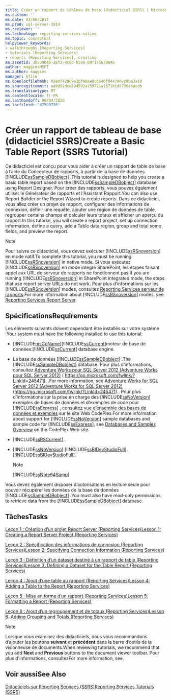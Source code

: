 ```yaml
---
title: Créer un rapport de tableau de base (didacticiel SSRS) | Microsoft Docs
ms.custom: ''
ms.date: 03/06/2017
ms.prod: sql-server-2014
ms.reviewer: ''
ms.technology: reporting-services-native
ms.topic: conceptual
helpviewer_keywords:
- walkthroughs [Reporting Services]
- tutorials [Reporting Services]
- reports [Reporting Services], creating
ms.assetid: 3b539b4b-26f2-4c0b-b506-80f175679a46
author: maggiesMSFT
ms.author: maggies
manager: kfile
ms.openlocfilehash: 02e0f42869a3bfa88e0c6646fd447968c8ba3a10
ms.sourcegitcommit: ad4d92dce894592a259721a1571b1d8736abacdb
ms.translationtype: MT
ms.contentlocale: fr-FR
ms.lasthandoff: 08/04/2020
ms.locfileid: "87599795"
---
```

# <a name="create-a-basic-table-report-ssrs-tutorial"></a><span data-ttu-id="9e98f-102">Créer un rapport de tableau de base (didacticiel SSRS)</span><span class="sxs-lookup"><span data-stu-id="9e98f-102">Create a Basic Table Report (SSRS Tutorial)</span></span>
  <span data-ttu-id="9e98f-103">Ce didacticiel est conçu pour vous aider à créer un rapport de table de base à l’aide du Concepteur de rapports, à partir de la base de données [!INCLUDE[ssSampleDBobject](../includes/sssampledbobject-md.md)] .</span><span class="sxs-lookup"><span data-stu-id="9e98f-103">This tutorial is designed to help you create a basic table report based on the [!INCLUDE[ssSampleDBobject](../includes/sssampledbobject-md.md)] database using Report Designer.</span></span> <span data-ttu-id="9e98f-104">Pour créer des rapports, vous pouvez également utiliser le Générateur de rapports et l'Assistant Rapport.</span><span class="sxs-lookup"><span data-stu-id="9e98f-104">You can also use Report Builder or the Report Wizard to create reports.</span></span> <span data-ttu-id="9e98f-105">Dans ce didacticiel, vous allez créer un projet de rapport, configurer des informations de connexion, définir une requête, ajouter une région de données de table, regrouper certains champs et calculer leurs totaux et afficher un aperçu du rapport.</span><span class="sxs-lookup"><span data-stu-id="9e98f-105">In this tutorial, you will create a report project, set up connection information, define a query, add a Table data region, group and total some fields, and preview the report.</span></span>  
  
> [!NOTE]  
>  <span data-ttu-id="9e98f-106">Pour suivre ce didacticiel, vous devez exécuter [!INCLUDE[ssRSnoversion](../includes/ssrsnoversion-md.md)] en mode natif.</span><span class="sxs-lookup"><span data-stu-id="9e98f-106">To complete this tutorial, you must be running [!INCLUDE[ssRSnoversion](../includes/ssrsnoversion-md.md)] in native mode.</span></span> <span data-ttu-id="9e98f-107">Si vous exécutez [!INCLUDE[ssRSnoversion](../includes/ssrsnoversion-md.md)] en mode intégré SharePoint, les étapes faisant appel aux URL de serveur de rapports ne fonctionnent pas.</span><span class="sxs-lookup"><span data-stu-id="9e98f-107">If you are running [!INCLUDE[ssRSnoversion](../includes/ssrsnoversion-md.md)] in SharePoint integrated mode, the steps that use report server URLs do not work.</span></span> <span data-ttu-id="9e98f-108">Pour plus d’informations sur les [!INCLUDE[ssRSnoversion](../includes/ssrsnoversion-md.md)] modes, consultez [Reporting Services serveur de rapports](reporting-services-report-server.md).</span><span class="sxs-lookup"><span data-stu-id="9e98f-108">For more information about [!INCLUDE[ssRSnoversion](../includes/ssrsnoversion-md.md)] modes, see [Reporting Services Report Server](reporting-services-report-server.md).</span></span>  
  
## <a name="requirements"></a><span data-ttu-id="9e98f-109">Spécifications</span><span class="sxs-lookup"><span data-stu-id="9e98f-109">Requirements</span></span>  
 <span data-ttu-id="9e98f-110">Les éléments suivants doivent cependant être installés sur votre système :</span><span class="sxs-lookup"><span data-stu-id="9e98f-110">Your system must have the following installed to use this tutorial:</span></span>  
  
-   [!INCLUDE[msCoName](../includes/msconame-md.md)]<span data-ttu-id="9e98f-111">[!INCLUDE[ssCurrent](../includes/sscurrent-md.md)]moteur de base de données.</span><span class="sxs-lookup"><span data-stu-id="9e98f-111">[!INCLUDE[ssCurrent](../includes/sscurrent-md.md)] database engine.</span></span>  
  
-   <span data-ttu-id="9e98f-112">La base de données [!INCLUDE[ssSampleDBobject](../includes/sssampledbobject-md.md)] .</span><span class="sxs-lookup"><span data-stu-id="9e98f-112">The [!INCLUDE[ssSampleDBobject](../includes/sssampledbobject-md.md)] database.</span></span>  <span data-ttu-id="9e98f-113">Pour plus d’informations, consultez [Adventure Works pour SQL Server 2012 (Adventure Works pour SQL Server 2012)](https://go.microsoft.com/fwlink/?LinkId=245471) ( https://go.microsoft.com/fwlink/?LinkId=245471). .</span><span class="sxs-lookup"><span data-stu-id="9e98f-113">For more information, see [Adventure Works for SQL Server 2012 (Adventure Works for SQL Server 2012)](https://go.microsoft.com/fwlink/?LinkId=245471) (https://go.microsoft.com/fwlink/?LinkId=245471)..</span></span> <span data-ttu-id="9e98f-114">Pour plus d’informations sur la prise en charge des [!INCLUDE[ssNoVersion](../includes/ssnoversion-md.md)] exemples de bases de données et d’exemples de code pour [!INCLUDE[ssExpress](../includes/ssexpress-md.md)] , consultez [vue d’ensemble des bases de données et exemples](https://go.microsoft.com/fwlink/?LinkId=110391) sur le site Web CodePlex.</span><span class="sxs-lookup"><span data-stu-id="9e98f-114">For more information about support for [!INCLUDE[ssNoVersion](../includes/ssnoversion-md.md)] sample databases and sample code for [!INCLUDE[ssExpress](../includes/ssexpress-md.md)], see [Databases and Samples Overview](https://go.microsoft.com/fwlink/?LinkId=110391) on the CodePlex Web site.</span></span>  
  
-   [!INCLUDE[ssRSCurrent](../includes/ssrscurrent-md.md)]<span data-ttu-id="9e98f-115">.</span><span class="sxs-lookup"><span data-stu-id="9e98f-115">.</span></span>  
  
-   [!INCLUDE[ssNoVersion](../includes/ssnoversion-md.md)] <span data-ttu-id="9e98f-116">[!INCLUDE[ssBIDevStudioFull](../includes/ssbidevstudiofull-md.md)].</span><span class="sxs-lookup"><span data-stu-id="9e98f-116">[!INCLUDE[ssBIDevStudioFull](../includes/ssbidevstudiofull-md.md)].</span></span>  
  
    > [!NOTE]  
    >  [!INCLUDE[ssNote64Samp](../includes/ssnote64samp-md.md)]  
  
 <span data-ttu-id="9e98f-117">Vous devez également disposer d’autorisations en lecture seule pour pouvoir récupérer les données de la base de données [!INCLUDE[ssSampleDBobject](../includes/sssampledbobject-md.md)] .</span><span class="sxs-lookup"><span data-stu-id="9e98f-117">You must also have read-only permissions to retrieve data from the [!INCLUDE[ssSampleDBobject](../includes/sssampledbobject-md.md)] database.</span></span>  
  
## <a name="tasks"></a><span data-ttu-id="9e98f-118">Tâches</span><span class="sxs-lookup"><span data-stu-id="9e98f-118">Tasks</span></span>  
 [<span data-ttu-id="9e98f-119">Leçon 1 : Création d’un projet Report Server &#40;Reporting Services&#41;</span><span class="sxs-lookup"><span data-stu-id="9e98f-119">Lesson 1: Creating a Report Server Project &#40;Reporting Services&#41;</span></span>](lesson-1-creating-a-report-server-project-reporting-services.md)  
  
 [<span data-ttu-id="9e98f-120">Leçon 2 : Spécification des informations de connexion &#40;Reporting Services&#41;</span><span class="sxs-lookup"><span data-stu-id="9e98f-120">Lesson 2: Specifying Connection Information &#40;Reporting Services&#41;</span></span>](lesson-2-specifying-connection-information-reporting-services.md)  
  
 [<span data-ttu-id="9e98f-121">Leçon 3 : Définition d’un dataset destiné à un rapport de table &#40;Reporting Services&#41;</span><span class="sxs-lookup"><span data-stu-id="9e98f-121">Lesson 3: Defining a Dataset for the Table Report &#40;Reporting Services&#41;</span></span>](lesson-3-defining-a-dataset-for-the-table-report-reporting-services.md)  
  
 [<span data-ttu-id="9e98f-122">Leçon 4 : Ajout d’une table au rapport &#40;Reporting Services&#41;</span><span class="sxs-lookup"><span data-stu-id="9e98f-122">Lesson 4: Adding a Table to the Report &#40;Reporting Services&#41;</span></span>](lesson-4-adding-a-table-to-the-report-reporting-services.md)  
  
 [<span data-ttu-id="9e98f-123">Leçon 5 : Mise en forme d’un rapport &#40;Reporting Services&#41;</span><span class="sxs-lookup"><span data-stu-id="9e98f-123">Lesson 5: Formatting a Report &#40;Reporting Services&#41;</span></span>](lesson-5-formatting-a-report-reporting-services.md)  
  
 [<span data-ttu-id="9e98f-124">Leçon 6 : Ajout d’un regroupement et de totaux &#40;Reporting Services&#41;</span><span class="sxs-lookup"><span data-stu-id="9e98f-124">Lesson 6: Adding Grouping and Totals &#40;Reporting Services&#41;</span></span>](lesson-6-adding-grouping-and-totals-reporting-services.md)  
  
> [!NOTE]  
>  <span data-ttu-id="9e98f-125">Lorsque vous examinez des didacticiels, nous vous recommandons d’ajouter les boutons **suivant** et **précédent** dans la barre d’outils de la visionneuse de documents.</span><span class="sxs-lookup"><span data-stu-id="9e98f-125">When reviewing tutorials, we recommend that you add **Next** and **Previous** buttons to the document viewer toolbar.</span></span> <span data-ttu-id="9e98f-126">Pour plus d'informations, consultez</span><span class="sxs-lookup"><span data-stu-id="9e98f-126">For more information, see.</span></span>  
  
## <a name="see-also"></a><span data-ttu-id="9e98f-127">Voir aussi</span><span class="sxs-lookup"><span data-stu-id="9e98f-127">See Also</span></span>  
 [<span data-ttu-id="9e98f-128">Didacticiels sur Reporting Services &#40;SSRS&#41;</span><span class="sxs-lookup"><span data-stu-id="9e98f-128">Reporting Services Tutorials &#40;SSRS&#41;</span></span>](reporting-services-tutorials-ssrs.md)  
  
  
